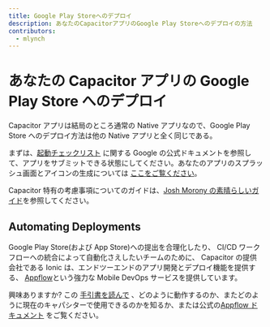 ```yaml
---
title: Google Play Storeへのデプロイ
description: あなたのCapacitorアプリのGoogle Play Storeへのデプロイの方法
contributors:
  - mlynch
---
```


# あなたの Capacitor アプリの Google Play Store へのデプロイ

Capacitor アプリは結局のところ通常の Native アプリなので、Google Play Store へのデプロイ方法は他の Native アプリと全く同じである。

まずは、[起動チェックリスト](https://developer.android.com/distribute/best-practices/launch/launch-checklist) に関する Google の公式ドキュメントを参照して、アプリをサブミットできる状態にしてください。あなたのアプリのスプラッシュ画面とアイコンの生成については [ここをご覧ください](/docs/guides/splash-screens-and-icons)。

Capacitor 特有の考慮事項についてのガイドは、[Josh Morony の素晴らしいガイド](https://www.joshmorony.com/deploying-capacitor-applications-to-android-development-distribution/)を参照してください。

## Automating Deployments

Google Play Store(および App Store)への提出を合理化したり、 CI/CD ワークフローへの統合によって自動化さえしたいチームのために、 Capacitor の提供会社である Ionic は、エンドツーエンドのアプリ開発とデプロイ機能を提供する、 [Appflow](https://useappflow.com/)という強力な Mobile DevOps サービスを提供しています。

興味ありますか? この [手引書を読んで](/docs/guides/deploying-updates) 、どのように動作するのか、またどのように現在のキャパシターで使用できるのかを知るか、または公式の[Appflow ドキュメント](https://ionicframework.com/docs/appflow/) をご覧ください。
